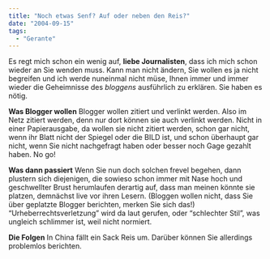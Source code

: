 ```yaml
---
title: "Noch etwas Senf? Auf oder neben den Reis?"
date: "2004-09-15"
tags:
  - "Gerante"
---
```


Es regt mich schon ein wenig auf, **liebe Journalisten**, dass ich mich schon wieder an Sie wenden muss. Kann man nicht ändern, Sie wollen es ja nicht begreifen und ich werde nuneinmal nicht müse, Ihnen immer und immer wieder die Geheimnisse des _bloggens_ ausführlich zu erklären. Sie haben es nötig.

**Was Blogger wollen**
Blogger wollen zitiert und verlinkt werden. Also im Netz zitiert werden, denn nur dort können sie auch verlinkt werden. Nicht in einer Papierausgabe, da wollen sie nicht zitiert werden, schon gar nicht, wenn ihr Blatt nicht der Spiegel oder die BILD ist, und schon überhaupt gar nicht, wenn Sie nicht nachgefragt haben oder besser noch Gage gezahlt haben. No go!

**Was dann passiert**
Wenn Sie nun doch solchen frevel begehen, dann plustern sich diejenigen, die sowieso schon immer mit Nase hoch und geschwellter Brust herumlaufen derartig auf, dass man meinen könnte sie platzen, demnächst live vor ihren Lesern. (Bloggen wollen nicht, dass Sie über geplatzte Blogger berichten, merken Sie sich das!) “Urheberrechtsverletzung” wird da laut gerufen, oder “schlechter Stil”, was ungleich schlimmer ist, weil nicht normiert.

**Die Folgen**
In China fällt ein Sack Reis um. Darüber können Sie allerdings problemlos berichten.
